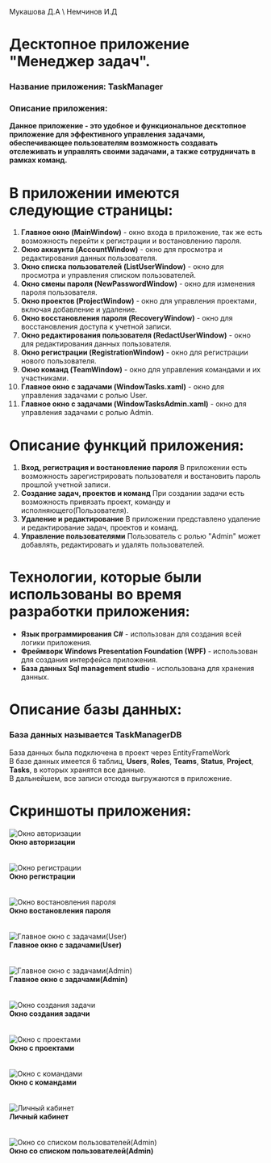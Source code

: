 Мукашова Д.А \ Немчинов И.Д
# Десктопное приложение "Менеджер задач".

### Название приложения: TaskManager
### Описание приложения:
**Данное приложение - это удобное и функциональное десктопное приложение для эффективного управления задачами, обеспечивающее пользователям возможность создавать отслеживать и управлять своими задачами, а также сотрудничать в рамках команд.**

# В приложении имеются следующие страницы:
1. **Главное окно (MainWindow)** - окно входа в приложение, так же есть возможность перейти к регистрации и востановлению пароля.
2. **Окно аккаунта (AccountWindow)** - окно для просмотра и редактирования данных пользователя.
3. **Окно списка пользователей (ListUserWindow)** - окно для просмотра и управления списком пользователей.
4. **Окно смены пароля (NewPasswordWindow)** - окно для изменения пароля пользователя.
5. **Окно проектов (ProjectWindow)** - окно для управления проектами, включая добавление и удаление.
6. **Окно восстановления пароля (RecoveryWindow)** - окно для восстановления доступа к учетной записи.
7. **Окно редактирования пользователя (RedactUserWindow)** - окно для редактирования данных пользователя.
8. **Окно регистрации (RegistrationWindow)** - окно для регистрации нового пользователя.
9. **Окно команд (TeamWindow)** - окно для управления командами и их участниками.
10. **Главное окно с задачами (WindowTasks.xaml)** - окно для управления задачами с ролью User.
11. **Главное окно с задачами (WindowTasksAdmin.xaml)** - окно для управления задачами с ролью Admin.
 

# Описание функций приложения:
1. **Вход, регистрация и востановление пароля** В приложении есть возможность зарегистрировать пользователя и востановить пароль прошлой учетной записи.
2. **Создание задач, проектов и команд** При создании задачи есть возможность привязать проект, команду и исполняющего(Пользователя).
3. **Удаление и редактирование** В приложении представлено удаление и редактирование задач, проектов и команд.
4. **Управление пользователями** Пользователь с ролью "Admin" может добавлять, редактировать и удалять пользователей.

# Технологии, которые были использованы во время разработки приложения:
- **Язык программирования C#** - использован для создания всей логики приложения.
- **Фреймворк Windows Presentation Foundation (WPF)** - использован для создания интерфейса приложения.
- **База данных Sql management studio** - использована для хранения данных.

# Описание базы данных:
### База данных называется TaskManagerDB <br/>
База данных была подключена в проект через EntityFrameWork </br>
В базе данных имеется 6 таблиц, **Users**, **Roles**, **Teams**, **Status**, **Project**, **Tasks**, в которых хранятся все данные. <br/>
В дальнейшем, все записи отсюда выгружаются в приложение.

# Скриншоты приложения:
![Окно авторизации](https://github.com/qwerzxcvbn/TaskManager/blob/main/Image/Main1.png)</br>
**Окно авторизации**
</br></br></br>
![Окно регистрации](https://github.com/qwerzxcvbn/TaskManager/blob/main/Image/Registr1.png)</br>
**Окно регистрации**
</br></br></br>
![Окно востановления пароля](https://github.com/qwerzxcvbn/TaskManager/blob/main/Image/Vostanovlenie1.png)</br>
**Окно востановления пароля**
</br></br></br>
![Главное окно с задачами(User)](https://github.com/qwerzxcvbn/TaskManager/blob/main/Image/TasksWindow1.png)</br>
**Главное окно с задачами(User)**
</br></br></br>
![Главное окно с задачами(Admin)](https://github.com/qwerzxcvbn/TaskManager/blob/main/Image/TaskWindowAdmin1.png)</br>
**Главное окно с задачами(Admin)**
</br></br></br>
![Окно создания задачи](https://github.com/qwerzxcvbn/TaskManager/blob/main/Image/AddTask1.png)</br>
**Окно создания задачи**
</br></br></br>
![Окно с проектами](https://github.com/qwerzxcvbn/TaskManager/blob/main/Image/ProjectWindow1.png)</br>
**Окно с проектами**
</br></br></br>
![Окно с командами](https://github.com/qwerzxcvbn/TaskManager/blob/main/Image/TeamWindow1.png)</br>
**Окно с командами**
</br></br></br>
![Личный кабинет](https://github.com/qwerzxcvbn/TaskManager/blob/main/Image/AccountWindow1.png)</br>
**Личный кабинет**
</br></br></br>
![Окно со списком пользователей(Admin)](https://github.com/qwerzxcvbn/TaskManager/blob/main/Image/ListUserWindow1.png)</br>
**Окно со списком пользователей(Admin)**
</br></br></br>
